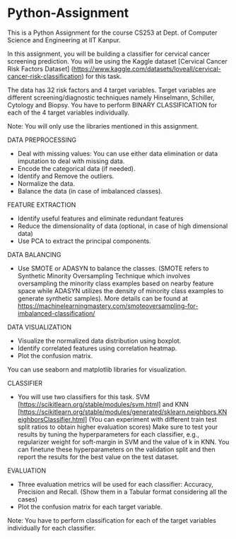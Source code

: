 # Python-Assignment

This is a Python Assignment for the course CS253 at Dept. of Computer Science and Engineering at IIT Kanpur.

In this assignment, you will be building a classifier for cervical cancer screening prediction.
You will be using the Kaggle dataset [Cervical Cancer Risk Factors Dataset]
(https://www.kaggle.com/datasets/loveall/cervical-cancer-risk-classification) for this task.

The data has 32 risk factors and 4 target variables. Target variables are different
screening/diagnostic techniques namely Hinselmann, Schiller, Cytology and Biopsy.
You have to perform BINARY CLASSIFICATION for each of the 4 target variables
individually.

Note: You will only use the libraries mentioned in this assignment.

DATA PREPROCESSING
- Deal with missing values: You can use either data elimination or data imputation to
deal with missing data.
- Encode the categorical data (if needed).
- Identify and Remove the outliers.
- Normalize the data.
- Balance the data (in case of imbalanced classes).

FEATURE EXTRACTION
- Identify useful features and eliminate redundant features
- Reduce the dimensionality of data (optional, in case of high dimensional data)
- Use PCA to extract the principal components.

DATA BALANCING
- Use SMOTE or ADASYN to balance the classes.
(SMOTE refers to Synthetic Minority Oversampling Technique which involves
oversampling the minority class examples based on nearby feature space while
ADASYN utilizes the density of minority class examples to generate synthetic
samples).
More details can be found at https://machinelearningmastery.com/smoteoversampling-for-imbalanced-classification/

DATA VISUALIZATION
- Visualize the normalized data distribution using boxplot.
- Identify correlated features using correlation heatmap.
- Plot the confusion matrix.

You can use seaborn and matplotlib libraries for visualization.

CLASSIFIER
- You will use two classifiers for this task. SVM [https://scikitlearn.org/stable/modules/svm.html] and KNN [https://scikitlearn.org/stable/modules/generated/sklearn.neighbors.KNeighborsClassifier.html]
(You can experiment with different train test split ratios to obtain higher evaluation
scores)
Make sure to test your results by tuning the hyperparameters for each classifier, e.g.,
regularizer weight for soft-margin in SVM and the value of k in KNN. You can finetune these hyperparameters on the validation split and then report the results for the
best value on the test dataset.

EVALUATION
- Three evaluation metrics will be used for each classifier: Accuracy, Precision and
Recall. (Show them in a Tabular format considering all the cases)
- Plot the confusion matrix for each target variable.

Note: You have to perform classification for each of the target variables individually for each
classifier.
